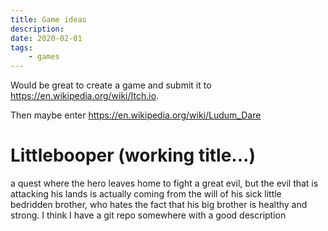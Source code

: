 ```yaml
---
title: Game ideas
description:
date: 2020-02-01
tags:
    - games
---
```


Would be great to create a game and submit it to https://en.wikipedia.org/wiki/Itch.io.

Then maybe enter https://en.wikipedia.org/wiki/Ludum_Dare

# Littlebooper (working title...)

a quest where the hero leaves home to fight a great evil, but the evil that is attacking his lands is actually coming from the will of his sick little bedridden brother, who hates the fact that his big brother is healthy and strong. I think I have a git repo somewhere with a good description